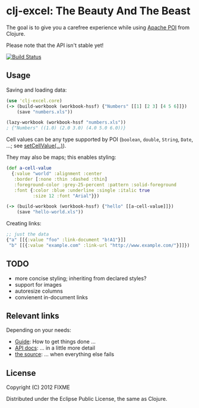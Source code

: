 # clj-excel: The Beauty And The Beast

The goal is to give you a carefree experience while using
[Apache POI][poi-home] from Clojure.

Please note that the API isn't stable yet!

[![Build Status](https://travis-ci.org/undernorthernsky/clj-excel.png)](https://travis-ci.org/undernorthernsky/clj-excel)

[poi-home]: http://poi.apache.org/ "The Java API for Microsoft Documents"

## Usage

Saving and loading data:

```clojure
(use 'clj-excel.core)
(-> (build-workbook (workbook-hssf) {"Numbers" [[1] [2 3] [4 5 6]]})
    (save "numbers.xls"))

(lazy-workbook (workbook-hssf "numbers.xls"))
; {"Numbers" ((1.0) (2.0 3.0) (4.0 5.0 6.0))}
```

Cell values can be any type supported by POI (`boolean`, `double`,
`String`, `Date`, ...; see [setCellValue(...)][poi-types]).

They may also be maps; this enables styling:

```clojure
(def a-cell-value
  {:value "world" :alignment :center
   :border [:none :thin :dashed :thin]
   :foreground-color :grey-25-percent :pattern :solid-foreground
   :font {:color :blue :underline :single :italic true
          :size 12 :font "Arial"}})

(-> (build-workbook (workbook-hssf) {"hello" [[a-cell-value]]})
    (save "hello-world.xls"))
```

Creating links:

```clojure
;; just the data
{"a" [[{:value "foo" :link-document "b!A1"}]]
 "b" [[{:value "example.com" :link-url "http://www.example.com/"}]]})
```

[poi-types]: http://poi.apache.org/apidocs/org/apache/poi/ss/usermodel/Cell.html

## TODO

* more concise styling; inheriting from declared styles?
* support for images
* autoresize columns
* convienent in-document links

## Relevant links

Depending on your needs:

* [Guide][poi-guide]: How to get things done ...
* [API docs][poi-jdoc]: ... in a little more detail
* [the source][poi-src]: ... when everything else fails

[poi-guide]: http://poi.apache.org/spreadsheet/quick-guide.html "Busy Developers' Guide ..."
[poi-jdoc]: http://poi.apache.org/apidocs/index.html "POI Javadoc"
[poi-src]: http://svn.apache.org/repos/asf/poi/trunk/ "POI source code"

## License

Copyright (C) 2012 FIXME

Distributed under the Eclipse Public License, the same as Clojure.
